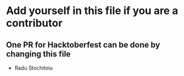 # Add yourself in this file if you are a contributor
## One PR for Hacktoberfest can be done by changing this file

- Radu Stochitoiu
